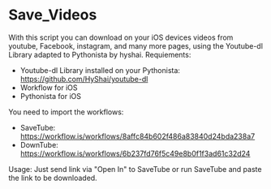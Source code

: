 # Save_Videos
With this script you can download on your iOS devices videos from youtube, Facebook, instagram, and many more pages, using the Youtube-dl Library adapted to Pythonista by hyshai.
Requiements:
- Youtube-dl Library installed on your Pythonista: https://github.com/HyShai/youtube-dl
- Workflow for iOS
- Pythonista for iOS

You need to import the workflows:
- SaveTube: https://workflow.is/workflows/8affc84b602f486a83840d24bda238a7
- DownTube: https://workflow.is/workflows/6b237fd76f5c49e8b0f1f3ad61c32d24

Usage: Just send link via "Open In" to SaveTube or run SaveTube and paste the link to be downloaded.
